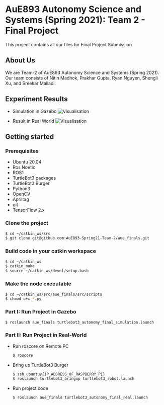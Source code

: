 # AuE893 Autonomy Science and Systems (Spring 2021): Team 2 - Final Project

This project contains all our files for Final Project Submission

## About Us

We are Team-2 of AuE893 Autonomy Science and Systems (Spring 2021). Our team consists of Nitin Madhok, Prakhar Gupta, Ryan Nguyen, Shengli Xu, and Sreekar Malladi.

## Experiment Results

- Simulation in Gazebo
  ![Visualisation](./gifs/final_project_gazebo.gif)

- Result in Real World
  ![Visualisation](./gifs/final_project_real-world.gif)

## Getting started

### Prerequisites

- Ubuntu 20.04
- Ros Noetic
- ROS1
- TurtleBot3 packages
- TurtleBot3 Burger
- Python3
- OpenCV
- Apriltag
- git
- TensorFlow 2.x

### Clone the project

```bash
$ cd ~/catkin_ws/src
$ git clone git@github.com:AuE893-Spring21-Team-2/aue_finals.git
```

### Build code in your catkin workspace

```bash
$ cd ~/catkin_ws
$ catkin_make
$ source ~/catkin_ws/devel/setup.bash
```

### Make the node executable

```bash
$ cd ~/catkin_ws/src/aue_finals/src/scripts
$ chmod u+x *.py
```

### Part I: Run Project in Gazebo

```bash
$ roslaunch aue_finals turtlebot3_autonomy_final_simulation.launch
```

### Part II: Run Project in Real-World

- Run roscore on Remote PC

  ```bash
  $ roscore
  ```

- Bring up TurtleBot3 Burger

  ```bash
  $ ssh ubuntu@{IP_ADDRESS_OF_RASPBERRY_PI}
  $ roslaunch turtlebot3_bringup turtlebot3_robot.launch
  ```

- Run project code
  ```bash
  $ roslaunch aue_finals turtlebot3_autonomy_final_real.launch
  ```
